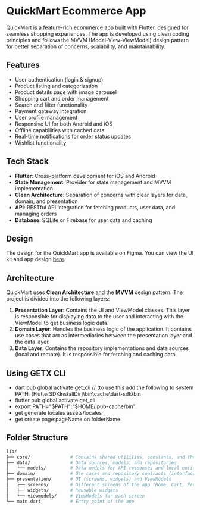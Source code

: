 # QuickMart Ecommerce App

QuickMart is a feature-rich ecommerce app built with Flutter, designed for seamless shopping experiences. The app is developed using clean coding principles and follows the MVVM (Model-View-ViewModel) design pattern for better separation of concerns, scalability, and maintainability.

## Features

- User authentication (login & signup)
- Product listing and categorization
- Product details page with image carousel
- Shopping cart and order management
- Search and filter functionality
- Payment gateway integration
- User profile management
- Responsive UI for both Android and iOS
- Offline capabilities with cached data
- Real-time notifications for order status updates
- Wishlist functionality

## Tech Stack

- **Flutter**: Cross-platform development for iOS and Android
- **State Management**: Provider for state management and MVVM implementation
- **Clean Architecture**: Separation of concerns with clear layers for data, domain, and presentation
- **API**: RESTful API integration for fetching products, user data, and managing orders
- **Database**: SQLite or Firebase for user data and caching

## Design

The design for the QuickMart app is available on Figma. You can view the UI kit and app design [here](https://www.figma.com/design/Jv6YgAHkY3UABBa4uhXAdw/QuickMart-Ecommerce-App-UI-Kit-(Community)?node-id=6-4&node-type=&t=XbisaX1QnGpKk2F3-0).

## Architecture

QuickMart uses **Clean Architecture** and the **MVVM** design pattern. The project is divided into the following layers:

1. **Presentation Layer**: Contains the UI and ViewModel classes. This layer is responsible for displaying data to the user and interacting with the ViewModel to get business logic data.
2. **Domain Layer**: Handles the business logic of the application. It contains use cases that act as intermediaries between the presentation layer and the data layer.
3. **Data Layer**: Contains the repository implementations and data sources (local and remote). It is responsible for fetching and caching data.

## Using GETX CLI

- dart pub global activate get_cli
  // (to use this add the following to system PATH: [FlutterSDKInstallDir]\bin\cache\dart-sdk\bin
- flutter pub global activate get_cli
-   export PATH="$PATH":"$HOME/.pub-cache/bin"
- get generate locales assets/locales
- get create page:pageName on folderName

## Folder Structure

```bash
lib/
├── core/               # Contains shared utilities, constants, and themes
├── data/               # Data sources, models, and repositories
│   └── models/         # Data models for API responses and local entities
├── domain/             # Use cases and repository contracts (interfaces)
├── presentation/       # UI (screens, widgets) and ViewModels
│   ├── screens/        # Different screens of the app (Home, Cart, Product Details)
│   ├── widgets/        # Reusable widgets
│   └── viewmodels/     # ViewModels for each screen
└── main.dart           # Entry point of the app
